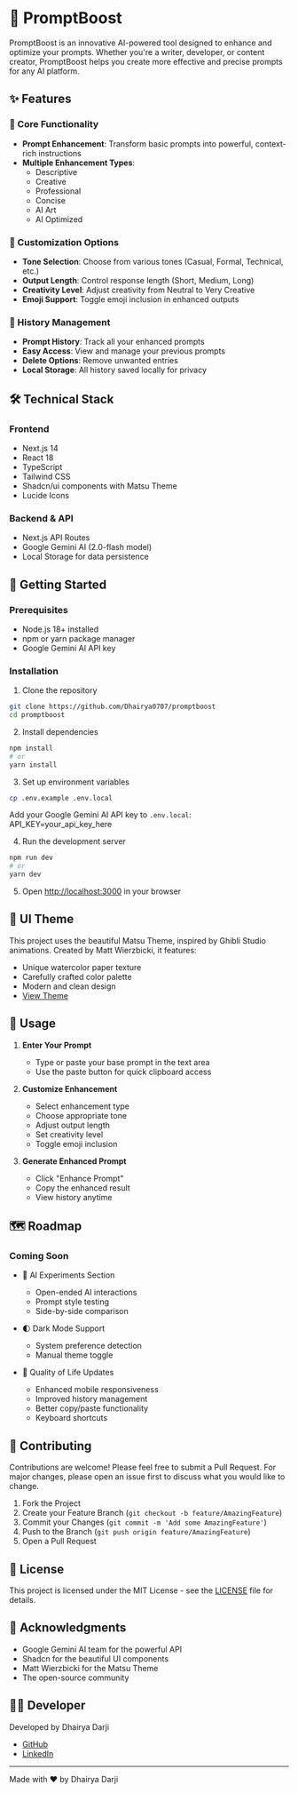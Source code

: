 # 🚀 PromptBoost

PromptBoost is an innovative AI-powered tool designed to enhance and optimize your prompts. Whether you're a writer, developer, or content creator, PromptBoost helps you create more effective and precise prompts for any AI platform.

<!-- ![PromptBoost Banner](public/banner.png) -->

## ✨ Features

### 🎯 Core Functionality

- **Prompt Enhancement**: Transform basic prompts into powerful, context-rich instructions
- **Multiple Enhancement Types**:
  - Descriptive
  - Creative
  - Professional
  - Concise
  - AI Art
  - AI Optimized

### 🎨 Customization Options

- **Tone Selection**: Choose from various tones (Casual, Formal, Technical, etc.)
- **Output Length**: Control response length (Short, Medium, Long)
- **Creativity Level**: Adjust creativity from Neutral to Very Creative
- **Emoji Support**: Toggle emoji inclusion in enhanced outputs

### 📝 History Management

- **Prompt History**: Track all your enhanced prompts
- **Easy Access**: View and manage your previous prompts
- **Delete Options**: Remove unwanted entries
- **Local Storage**: All history saved locally for privacy

## 🛠️ Technical Stack

### Frontend

- Next.js 14
- React 18
- TypeScript
- Tailwind CSS
- Shadcn/ui components with Matsu Theme
- Lucide Icons

### Backend & API

- Next.js API Routes
- Google Gemini AI (2.0-flash model)
- Local Storage for data persistence

## 🚀 Getting Started

### Prerequisites

- Node.js 18+ installed
- npm or yarn package manager
- Google Gemini AI API key

### Installation

1. Clone the repository

```bash
git clone https://github.com/Dhairya0707/promptboost
cd promptboost
```

2. Install dependencies

```bash
npm install
# or
yarn install
```

3. Set up environment variables

```bash
cp .env.example .env.local
```

Add your Google Gemini AI API key to `.env.local`:
API_KEY=your_api_key_here

4. Run the development server

```bash
npm run dev
# or
yarn dev
```

5. Open [http://localhost:3000](http://localhost:3000) in your browser

## 🎨 UI Theme

This project uses the beautiful Matsu Theme, inspired by Ghibli Studio animations. Created by Matt Wierzbicki, it features:

- Unique watercolor paper texture
- Carefully crafted color palette
- Modern and clean design
- [View Theme](https://matsu-theme.vercel.app/)

## 📱 Usage

1. **Enter Your Prompt**

   - Type or paste your base prompt in the text area
   - Use the paste button for quick clipboard access

2. **Customize Enhancement**

   - Select enhancement type
   - Choose appropriate tone
   - Adjust output length
   - Set creativity level
   - Toggle emoji inclusion

3. **Generate Enhanced Prompt**
   - Click "Enhance Prompt"
   - Copy the enhanced result
   - View history anytime

## 🗺️ Roadmap

### Coming Soon

- 🧪 AI Experiments Section

  - Open-ended AI interactions
  - Prompt style testing
  - Side-by-side comparison

- 🌓 Dark Mode Support

  - System preference detection
  - Manual theme toggle

- 🔄 Quality of Life Updates
  - Enhanced mobile responsiveness
  - Improved history management
  - Better copy/paste functionality
  - Keyboard shortcuts

## 👥 Contributing

Contributions are welcome! Please feel free to submit a Pull Request. For major changes, please open an issue first to discuss what you would like to change.

1. Fork the Project
2. Create your Feature Branch (`git checkout -b feature/AmazingFeature`)
3. Commit your Changes (`git commit -m 'Add some AmazingFeature'`)
4. Push to the Branch (`git push origin feature/AmazingFeature`)
5. Open a Pull Request

## 📄 License

This project is licensed under the MIT License - see the [LICENSE](LICENSE) file for details.

## 🙏 Acknowledgments

- Google Gemini AI team for the powerful API
- Shadcn for the beautiful UI components
- Matt Wierzbicki for the Matsu Theme
- The open-source community

## 👨‍💻 Developer

Developed by Dhairya Darji

- [GitHub](https://github.com/Dhairya0707)
- [LinkedIn](https://linkedin.com/in/dhairya-darji-072428284)

---

Made with ❤️ by Dhairya Darji
